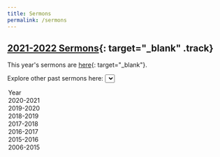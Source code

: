 ```yaml
---
title: Sermons
permalink: /sermons
---
```


## [2021-2022 Sermons](https://drive.google.com/drive/folders/1bE9A5AnjgHR6df-mrERbEBecYuujb-AP?usp=sharing){: target="_blank" .track}
This year's sermons are [here](https://drive.google.com/drive/folders/1bE9A5AnjgHR6df-mrERbEBecYuujb-AP?usp=sharing){: target="_blank"}.

Explore other past sermons here: <select class="track" id="sermon-select" onchange="var win = window.open(this.value, '_blank');win.focus();">
  <option value="">Year</option>
  <option value="https://drive.google.com/drive/folders/1Kn_Caet04YTC-O4aJF80mpm2BGxUZPI5?usp=sharing">2020-2021</option>
  <option value="https://drive.google.com/drive/folders/17PX28AS7R3w7N_HvzS2rLdqJblmKCdB4?usp=sharing">2019-2020</option>
  <option value="https://drive.google.com/drive/folders/14f5DCto15wWOwTUs2fk5yI781BScsXrz?usp=sharing">2018-2019</option>
  <option value="https://drive.google.com/drive/folders/1wX12PONUg6kzthb0JvQ1WWjJSasyJe6T?usp=sharing">2017-2018</option>
  <option value="https://drive.google.com/drive/folders/0BwMAQeEL2MGmcHJRRjlDQ1djeXM?usp=sharing">2016-2017</option>
  <option value="https://drive.google.com/drive/folders/0B1E900PLmz0sMF90blAzT3dUZ2s?usp=sharing">2015-2016</option>
  <option value="https://drive.google.com/drive/folders/0B1E900PLmz0sa0FLV25hZW9xekk?usp=sharing">2006-2015</option>
</select>

